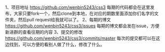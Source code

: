 1、项目地址
https://github.com/wenbin5243/css3
每期的代码都会在这里发布，大家只要fork一个，然后clone到本地，在对应的期数里面添加你们名字的文件夹，然后pull request给我就可以了。
2、每期的博文
https://github.com/wenbin5243/css3/issues
每期的博文都会发在issue，方便新进群的查看往期的内容
3、提交的修改
https://github.com/wenbin5243/css3/commits/master
每次的提交都可以在这边找到，可以方便的看别人做了什么，修改了什么。